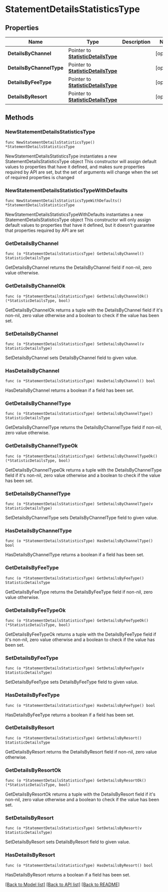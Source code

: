 # StatementDetailsStatisticsType

## Properties

Name | Type | Description | Notes
------------ | ------------- | ------------- | -------------
**DetailsByChannel** | Pointer to [**StatisticDetailsType**](StatisticDetailsType.md) |  | [optional] 
**DetailsByChannelType** | Pointer to [**StatisticDetailsType**](StatisticDetailsType.md) |  | [optional] 
**DetailsByFeeType** | Pointer to [**StatisticDetailsType**](StatisticDetailsType.md) |  | [optional] 
**DetailsByResort** | Pointer to [**StatisticDetailsType**](StatisticDetailsType.md) |  | [optional] 

## Methods

### NewStatementDetailsStatisticsType

`func NewStatementDetailsStatisticsType() *StatementDetailsStatisticsType`

NewStatementDetailsStatisticsType instantiates a new StatementDetailsStatisticsType object
This constructor will assign default values to properties that have it defined,
and makes sure properties required by API are set, but the set of arguments
will change when the set of required properties is changed

### NewStatementDetailsStatisticsTypeWithDefaults

`func NewStatementDetailsStatisticsTypeWithDefaults() *StatementDetailsStatisticsType`

NewStatementDetailsStatisticsTypeWithDefaults instantiates a new StatementDetailsStatisticsType object
This constructor will only assign default values to properties that have it defined,
but it doesn't guarantee that properties required by API are set

### GetDetailsByChannel

`func (o *StatementDetailsStatisticsType) GetDetailsByChannel() StatisticDetailsType`

GetDetailsByChannel returns the DetailsByChannel field if non-nil, zero value otherwise.

### GetDetailsByChannelOk

`func (o *StatementDetailsStatisticsType) GetDetailsByChannelOk() (*StatisticDetailsType, bool)`

GetDetailsByChannelOk returns a tuple with the DetailsByChannel field if it's non-nil, zero value otherwise
and a boolean to check if the value has been set.

### SetDetailsByChannel

`func (o *StatementDetailsStatisticsType) SetDetailsByChannel(v StatisticDetailsType)`

SetDetailsByChannel sets DetailsByChannel field to given value.

### HasDetailsByChannel

`func (o *StatementDetailsStatisticsType) HasDetailsByChannel() bool`

HasDetailsByChannel returns a boolean if a field has been set.

### GetDetailsByChannelType

`func (o *StatementDetailsStatisticsType) GetDetailsByChannelType() StatisticDetailsType`

GetDetailsByChannelType returns the DetailsByChannelType field if non-nil, zero value otherwise.

### GetDetailsByChannelTypeOk

`func (o *StatementDetailsStatisticsType) GetDetailsByChannelTypeOk() (*StatisticDetailsType, bool)`

GetDetailsByChannelTypeOk returns a tuple with the DetailsByChannelType field if it's non-nil, zero value otherwise
and a boolean to check if the value has been set.

### SetDetailsByChannelType

`func (o *StatementDetailsStatisticsType) SetDetailsByChannelType(v StatisticDetailsType)`

SetDetailsByChannelType sets DetailsByChannelType field to given value.

### HasDetailsByChannelType

`func (o *StatementDetailsStatisticsType) HasDetailsByChannelType() bool`

HasDetailsByChannelType returns a boolean if a field has been set.

### GetDetailsByFeeType

`func (o *StatementDetailsStatisticsType) GetDetailsByFeeType() StatisticDetailsType`

GetDetailsByFeeType returns the DetailsByFeeType field if non-nil, zero value otherwise.

### GetDetailsByFeeTypeOk

`func (o *StatementDetailsStatisticsType) GetDetailsByFeeTypeOk() (*StatisticDetailsType, bool)`

GetDetailsByFeeTypeOk returns a tuple with the DetailsByFeeType field if it's non-nil, zero value otherwise
and a boolean to check if the value has been set.

### SetDetailsByFeeType

`func (o *StatementDetailsStatisticsType) SetDetailsByFeeType(v StatisticDetailsType)`

SetDetailsByFeeType sets DetailsByFeeType field to given value.

### HasDetailsByFeeType

`func (o *StatementDetailsStatisticsType) HasDetailsByFeeType() bool`

HasDetailsByFeeType returns a boolean if a field has been set.

### GetDetailsByResort

`func (o *StatementDetailsStatisticsType) GetDetailsByResort() StatisticDetailsType`

GetDetailsByResort returns the DetailsByResort field if non-nil, zero value otherwise.

### GetDetailsByResortOk

`func (o *StatementDetailsStatisticsType) GetDetailsByResortOk() (*StatisticDetailsType, bool)`

GetDetailsByResortOk returns a tuple with the DetailsByResort field if it's non-nil, zero value otherwise
and a boolean to check if the value has been set.

### SetDetailsByResort

`func (o *StatementDetailsStatisticsType) SetDetailsByResort(v StatisticDetailsType)`

SetDetailsByResort sets DetailsByResort field to given value.

### HasDetailsByResort

`func (o *StatementDetailsStatisticsType) HasDetailsByResort() bool`

HasDetailsByResort returns a boolean if a field has been set.


[[Back to Model list]](../README.md#documentation-for-models) [[Back to API list]](../README.md#documentation-for-api-endpoints) [[Back to README]](../README.md)


